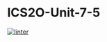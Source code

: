 # ICS2O-Unit-7-5
[![linter](https://github.com/Matthew-Loiselle/ICS2O-Unit-7-5/workflows/linter/badge.svg)](https://github.com/marketplace/actions/super-linter)
